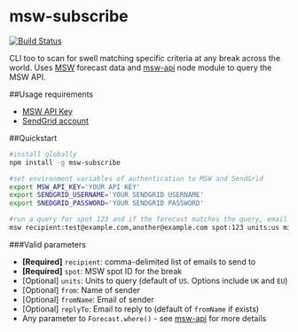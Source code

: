 msw-subscribe
=============

[![Build Status](https://travis-ci.org/justinjmoses/msw-subscribe.png)](https://travis-ci.org/justinjmoses/msw-subscribe)

CLI too to scan for swell matching specific criteria at any break across the world. Uses [MSW](http://magicseaweed.com) forecast data and [msw-api](https://npmjs.org/package/msw-api) node module to query the MSW API. 

##Usage requirements

* [MSW API Key](http://magicseaweed.com/developer/forecast-api)
* [SendGrid account](http://sendgrid.com)

##Quickstart

```sh
#install globally
npm install -g msw-subscribe

#set environment variables of authentication to MSW and SendGrid
export MSW_API_KEY='YOUR API KEY'
export SENDGRID_USERNAME='YOUR SENDGRID USERNAME'
export SNEDGRID_PASSWORD='YOUR SENDGRID PASSWORD'

#run a query for spot 123 and if the forecast matches the query, email the recipients
msw recipient:test@example.com,another@example.com spot:123 units:us minBreakingHeight:3 minSequence:5
```

###Valid parameters

* __[Required]__ `recipient`: comma-delimited list of emails to send to
* __[Required]__ `spot`: MSW spot ID for the break
* [Optional] `units`: Units to query (default of `US`. Options include `UK` and `EU`)
* [Optional] `from`: Name of sender
* [Optional] `fromName`: Email of sender
* [Optional] `replyTo`: Email to reply to (default of `fromName` if exists)
* Any parameter to `Forecast.where()` - see [msw-api](https://github.com/justinjmoses/msw-api#forecastwhere-query-forecast-data) for more details